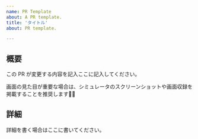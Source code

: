 ```yaml
---
name: PR Template
about: A PR template.
title: 'タイトル'
about: PR template.

---
```


## 概要

この PR が変更する内容を記入ここに記入してください。

画面の見た目が重要な場合は、シミュレータのスクリーンショットや画面収録を掲載することを推奨します🙆‍♂️

## 詳細

詳細を書く場合はここに書いてください。

